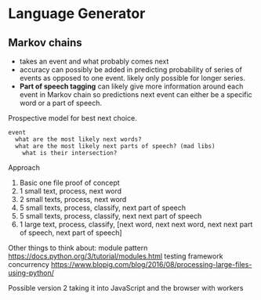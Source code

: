 # Language Generator

## Markov chains

- takes an event and what probably comes next
- accuracy can possibly be added in predicting probability of series of events as opposed to one event. likely only possible for longer series.
- **Part of speech tagging** can likely give more information around each event in Markov chain so predictions next event can either be a specific word or a part of speech. 

Prospective model for best next choice.
```
event 
  what are the most likely next words?
  what are the most likely next parts of speech? (mad libs)
    what is their intersection?
```

Approach

1. Basic one file proof of concept
1. 1 small text, process, next word
1. 2 small texts, process, next word
1. 5 small texts, process, classify, next part of speech
1. 5 small texts, process, classify, next next part of speech
1. 1 large text, process, classify, [next word, next next word, next next part of speech, next part of speech]

Other things to think about:
module pattern https://docs.python.org/3/tutorial/modules.html
testing framework
concurrency https://www.blopig.com/blog/2016/08/processing-large-files-using-python/


Possible version 2 taking it into JavaScript and the browser with workers

